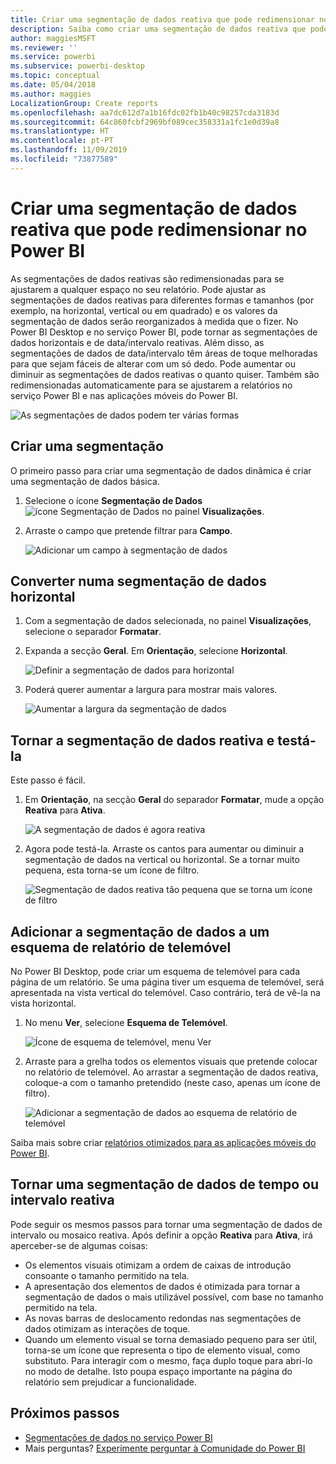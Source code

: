 ```yaml
---
title: Criar uma segmentação de dados reativa que pode redimensionar no Power BI
description: Saiba como criar uma segmentação de dados reativa que pode redimensionar para ajustar ao seu relatório
author: maggiesMSFT
ms.reviewer: ''
ms.service: powerbi
ms.subservice: powerbi-desktop
ms.topic: conceptual
ms.date: 05/04/2018
ms.author: maggies
LocalizationGroup: Create reports
ms.openlocfilehash: aa7dc612d7a1b16fdc02fb1b40c98257cda3183d
ms.sourcegitcommit: 64c860fcbf2969bf089cec358331a1fc1e0d39a8
ms.translationtype: HT
ms.contentlocale: pt-PT
ms.lasthandoff: 11/09/2019
ms.locfileid: "73877589"
---
```

# <a name="create-a-responsive-slicer-you-can-resize-in-power-bi"></a>Criar uma segmentação de dados reativa que pode redimensionar no Power BI

As segmentações de dados reativas são redimensionadas para se ajustarem a qualquer espaço no seu relatório. Pode ajustar as segmentações de dados reativas para diferentes formas e tamanhos (por exemplo, na horizontal, vertical ou em quadrado) e os valores da segmentação de dados serão reorganizados à medida que o fizer. No Power BI Desktop e no serviço Power BI, pode tornar as segmentações de dados horizontais e de data/intervalo reativas. Além disso, as segmentações de dados de data/intervalo têm áreas de toque melhoradas para que sejam fáceis de alterar com um só dedo. Pode aumentar ou diminuir as segmentações de dados reativas o quanto quiser. Também são redimensionadas automaticamente para se ajustarem a relatórios no serviço Power BI e nas aplicações móveis do Power BI. 

![As segmentações de dados podem ter várias formas](media/power-bi-slicer-filter-responsive/power-bi-slicer-filter-responsive-0-slicer.gif)

## <a name="create-a-slicer"></a>Criar uma segmentação

O primeiro passo para criar uma segmentação de dados dinâmica é criar uma segmentação de dados básica. 

1. Selecione o ícone **Segmentação de Dados** ![ícone Segmentação de Dados](media/power-bi-slicer-filter-responsive/power-bi-slicer-filter-responsive-0-slicer-icon.png) no painel **Visualizações**.
2. Arraste o campo que pretende filtrar para **Campo**.

    ![Adicionar um campo à segmentação de dados](media/power-bi-slicer-filter-responsive/power-bi-slicer-filter-responsive-1-create.png)

## <a name="convert-to-a-horizontal-slicer"></a>Converter numa segmentação de dados horizontal

1. Com a segmentação de dados selecionada, no painel **Visualizações**, selecione o separador **Formatar**.
2. Expanda a secção **Geral**. Em **Orientação**, selecione **Horizontal**.

    ![Definir a segmentação de dados para horizontal](media/power-bi-slicer-filter-responsive/power-bi-slicer-filter-responsive-2-horizontal.png) 

1.  Poderá querer aumentar a largura para mostrar mais valores.

     ![Aumentar a largura da segmentação de dados](media/power-bi-slicer-filter-responsive/power-bi-slicer-filter-responsive-3-wider.png)

## <a name="make-it-responsive-and-experiment-with-it"></a>Tornar a segmentação de dados reativa e testá-la

Este passo é fácil. 

1. Em **Orientação**, na secção **Geral** do separador **Formatar**, mude a opção **Reativa** para **Ativa**.  

    ![A segmentação de dados é agora reativa](media/power-bi-slicer-filter-responsive/power-bi-slicer-filter-responsive-4-responsive-on.png)

1. Agora pode testá-la. Arraste os cantos para aumentar ou diminuir a segmentação de dados na vertical ou horizontal. Se a tornar muito pequena, esta torna-se um ícone de filtro.

    ![Segmentação de dados reativa tão pequena que se torna um ícone de filtro](media/power-bi-slicer-filter-responsive/power-bi-slicer-filter-responsive-5-mini-icon.png)

## <a name="add-it-to-a-phone-report-layout"></a>Adicionar a segmentação de dados a um esquema de relatório de telemóvel

No Power BI Desktop, pode criar um esquema de telemóvel para cada página de um relatório. Se uma página tiver um esquema de telemóvel, será apresentada na vista vertical do telemóvel. Caso contrário, terá de vê-la na vista horizontal. 

1. No menu **Ver**, selecione **Esquema de Telemóvel**.

     ![Ícone de esquema de telemóvel, menu Ver](media/power-bi-slicer-filter-responsive/power-bi-slicer-filter-responsive-6-phone-layout-button.png)
    
1. Arraste para a grelha todos os elementos visuais que pretende colocar no relatório de telemóvel. Ao arrastar a segmentação de dados reativa, coloque-a com o tamanho pretendido (neste caso, apenas um ícone de filtro).

    ![Adicionar a segmentação de dados ao esquema de relatório de telemóvel](media/power-bi-slicer-filter-responsive/power-bi-slicer-filter-responsive-7-phone-slicer-icon.png)

Saiba mais sobre criar [relatórios otimizados para as aplicações móveis do Power BI](desktop-create-phone-report.md).

## <a name="make-a-time-or-range-slicer-responsive"></a>Tornar uma segmentação de dados de tempo ou intervalo reativa

Pode seguir os mesmos passos para tornar uma segmentação de dados de intervalo ou mosaico reativa. Após definir a opção **Reativa** para **Ativa**, irá aperceber-se de algumas coisas:

- Os elementos visuais otimizam a ordem de caixas de introdução consoante o tamanho permitido na tela. 
- A apresentação dos elementos de dados é otimizada para tornar a segmentação de dados o mais utilizável possível, com base no tamanho permitido na tela. 
- As novas barras de deslocamento redondas nas segmentações de dados otimizam as interações de toque. 
- Quando um elemento visual se torna demasiado pequeno para ser útil, torna-se um ícone que representa o tipo de elemento visual, como substituto. Para interagir com o mesmo, faça duplo toque para abri-lo no modo de detalhe. Isto poupa espaço importante na página do relatório sem prejudicar a funcionalidade.

## <a name="next-steps"></a>Próximos passos

- [Segmentações de dados no serviço Power BI](visuals/power-bi-visualization-slicers.md)
- Mais perguntas? [Experimente perguntar à Comunidade do Power BI](https://community.powerbi.com/)